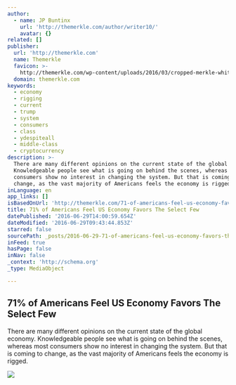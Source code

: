 ```yaml
---
author:
  - name: JP Buntinx
    url: 'http://themerkle.com/author/writer10/'
    avatar: {}
related: []
publisher:
  url: 'http://themerkle.com'
  name: Themerkle
  favicon: >-
    http://themerkle.com/wp-content/uploads/2016/03/cropped-merkle-white-1-192x192.png
  domain: themerkle.com
keywords:
  - economy
  - rigging
  - current
  - trump
  - system
  - consumers
  - class
  - ydespiteall
  - middle-class
  - cryptocurrency
description: >-
  There are many different opinions on the current state of the global economy.
  Knowledgeable people see what is going on behind the scenes, whereas most
  consumers show no interest in changing the system. But that is coming to
  change, as the vast majority of Americans feels the economy is rigged.
inLanguage: en
app_links: []
isBasedOnUrl: 'http://themerkle.com/71-of-americans-feel-us-economy-favors-the-select-few/'
title: 71% of Americans Feel US Economy Favors The Select Few
datePublished: '2016-06-29T14:00:59.654Z'
dateModified: '2016-06-29T09:43:44.853Z'
starred: false
sourcePath: _posts/2016-06-29-71-of-americans-feel-us-economy-favors-the-select-few.md
inFeed: true
hasPage: false
inNav: false
_context: 'http://schema.org'
_type: MediaObject

---
```

<article style=""><h1>71% of Americans Feel US Economy Favors The Select Few</h1><p>There are many different opinions on the current state of the global economy. Knowledgeable people see what is going on behind the scenes, whereas most consumers show no interest in changing the system. But that is coming to change, as the vast majority of Americans feels the economy is rigged.</p><img src="http://themerkle.com/wp-content/uploads/2016/06/shutterstock_239284483.jpg" /></article>